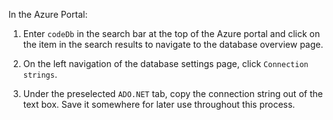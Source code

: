 In the Azure Portal:

1. Enter `codeDb` in the search bar at the top of the Azure portal and click on the item in the search results to navigate to the database overview page.

1. On the left navigation of the database settings page, click `Connection strings`.

1. Under the preselected `ADO.NET` tab, copy the connection string out of the text box. Save it somewhere for later use throughout this process.